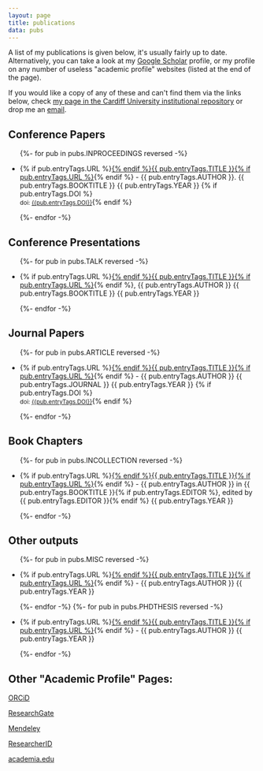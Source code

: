 ```yaml
---
layout: page
title: publications
data: pubs
---
```


A list of my publications is given below, it's usually fairly up to date. Alternatively, you can take a look at my [Google Scholar](http://scholar.google.com/citations?user=t3R1ZLgAAAAJ) profile, or my profile on any number of useless "academic profile" websites (listed at the end of the page).

If you would like a copy of any of these and can't find them via the links below, check [my page in the Cardiff University institutional repository](http://orca.cf.ac.uk/view/cardiffauthors/A003291O.html) or drop me an [email](mailto:chorleymj@cardiff.ac.uk).

## Conference Papers
<ul>
{%- for pub in pubs.INPROCEEDINGS reversed -%}
  <li class="reference">
    <p>{% if pub.entryTags.URL %}<a href="{{ pub.entryTags.URL }}">{% endif %}<span class="ref-title">{{ pub.entryTags.TITLE }}</span>{% if pub.entryTags.URL %}</a>{% endif %} - {{ pub.entryTags.AUTHOR }}. <span class="ref-journal">{{ pub.entryTags.BOOKTITLE }}</span> <span class="ref-year">{{ pub.entryTags.YEAR }}</span>
    {% if pub.entryTags.DOI %}<br><small>doi: <a href="https://doi.org/{{ pub.entryTags.DOI }}">{{pub.entryTags.DOI}}</a></small>{% endif %}</p>
  </li>
{%- endfor -%}
</ul>

## Conference Presentations

<ul>
{%- for pub in pubs.TALK reversed -%}
  <li class="reference">
    <p>{% if pub.entryTags.URL %}<a href="{{ pub.entryTags.URL }}">{% endif %}<span class="ref-title">{{ pub.entryTags.TITLE }}</span>{% if pub.entryTags.URL %}</a>{% endif %}, {{ pub.entryTags.AUTHOR }} <span class="ref-journal">{{ pub.entryTags.BOOKTITLE }}</span> <span class="ref-year">{{ pub.entryTags.YEAR }}</span> </p>
  </li>
{%- endfor -%}
</ul>

## Journal Papers
<ul>
{%- for pub in pubs.ARTICLE reversed -%}
  <li class="reference">
    <p>{% if pub.entryTags.URL %}<a href="{{ pub.entryTags.URL }}">{% endif %}<span class="ref-title">{{ pub.entryTags.TITLE }}</span>{% if pub.entryTags.URL %}</a>{% endif %} - {{ pub.entryTags.AUTHOR }} <span class="ref-journal">{{ pub.entryTags.JOURNAL }}</span> <span class="ref-year">{{ pub.entryTags.YEAR }}</span>
    {% if pub.entryTags.DOI %}<br><small>doi: <a href="https://doi.org/{{ pub.entryTags.DOI }}">{{pub.entryTags.DOI}}</a></small>{% endif %}</p>
  </li>
{%- endfor -%}
</ul>

## Book Chapters

<ul>
{%- for pub in pubs.INCOLLECTION reversed -%}
  <li class="reference">
    <p>{% if pub.entryTags.URL %}<a href="{{ pub.entryTags.URL }}">{% endif %}<span class="ref-title">{{ pub.entryTags.TITLE }}</span>{% if pub.entryTags.URL %}</a>{% endif %} - {{ pub.entryTags.AUTHOR }} in <span class="ref-journal">{{ pub.entryTags.BOOKTITLE }}</span>{% if pub.entryTags.EDITOR %}, edited by {{ pub.entryTags.EDITOR }}{% endif %} <span class="ref-year">{{ pub.entryTags.YEAR }}</span></p>
  </li>
{%- endfor -%}
</ul>

## Other outputs
<ul>
{%- for pub in pubs.MISC reversed -%}
  <li class="reference">
    <p>{% if pub.entryTags.URL %}<a href="{{ pub.entryTags.URL }}">{% endif %}<span class="ref-title">{{ pub.entryTags.TITLE }}</span>{% if pub.entryTags.URL %}</a>{% endif %} - {{ pub.entryTags.AUTHOR }} <span class="ref-year">{{ pub.entryTags.YEAR }}</span></p>
  </li>
{%- endfor -%}
{%- for pub in pubs.PHDTHESIS reversed -%}
  <li class="reference">
    <p>{% if pub.entryTags.URL %}<a href="{{ pub.entryTags.URL }}">{% endif %}<span class="ref-title">{{ pub.entryTags.TITLE }}</span>{% if pub.entryTags.URL %}</a>{% endif %} - {{ pub.entryTags.AUTHOR }} <span class="ref-year">{{ pub.entryTags.YEAR }}</span></p>
  </li>
{%- endfor -%}
</ul>


## Other "Academic Profile" Pages:

[ORCiD](http://orcid.org/0000-0001-8744-260X)

[ResearchGate](https://www.researchgate.net/profile/Martin_Chorley/)

[Mendeley](http://www.mendeley.com/profiles/martin-chorley/)

[ResearcherID](http://www.researcherid.com/rid/F-2971-2010)

[academia.edu](https://cardiff.academia.edu/MartinChorley)
